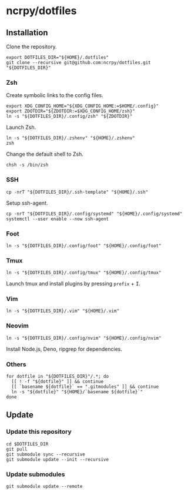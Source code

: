 # ncrpy/dotfiles

## Installation

Clone the repository.

```console
export DOTFILES_DIR="${HOME}/.dotfiles"
git clone --recursive git@github.com:ncrpy/dotfiles.git "${DOTFILES_DIR}"
```

### Zsh

Create symbolic links to the config files.

```console
export XDG_CONFIG_HOME="${XDG_CONFIG_HOME:=$HOME/.config}"
export ZDOTDIR="${ZDOTDIR:=$XDG_CONFIG_HOME/zsh}"
ln -s "${DOTFILES_DIR}/.config/zsh" "${ZDOTDIR}"
```

Launch Zsh.

```console
ln -s "${DOTFILES_DIR}/.zshenv" "${HOME}/.zshenv"
zsh
```

Change the default shell to Zsh.

```console
chsh -s /bin/zsh
```

### SSH

```console
cp -nrT "${DOTFILES_DIR}/.ssh-template" "${HOME}/.ssh"
```

Setup ssh-agent.

```console
cp -nrT "${DOTFILES_DIR}/.config/systemd" "${HOME}/.config/systemd"
systemctl --user enable --now ssh-agent
```

### Foot

```console
ln -s "${DOTFILES_DIR}/.config/foot" "${HOME}/.config/foot"
```

### Tmux

```console
ln -s "${DOTFILES_DIR}/.config/tmux" "${HOME}/.config/tmux"
```
Launch tmux and install plugins by pressing `prefix` + <kbd>I</kbd>.

### Vim

```console
ln -s "${DOTFILES_DIR}/.vim" "${HOME}/.vim"
```

### Neovim

```console
ln -s "${DOTFILES_DIR}/.config/nvim" "${HOME}/.config/nvim"
```
Install Node.js, Deno, ripgrep for dependencies.

### Others

```console
for dotfile in "${DOTFILES_DIR}"/.*; do
  [[ ! -f "${dotfile}" ]] && continue
  [[ `basename ${dotfile}` == ".gitmodules" ]] && continue
  ln -s "${dotfile}" "${HOME}/`basename ${dotfile}`"
done
```

## Update

### Update this repository

```console
cd $DOTFILES_DIR
git pull
git submodule sync --recursive
git submodule update --init --recursive
```

### Update submodules

```console
git submodule update --remote
```
